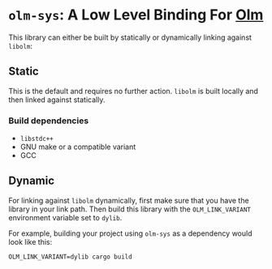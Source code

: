 # `olm-sys`: A Low Level Binding For [Olm](https://git.matrix.org/git/olm/)

This library can either be built by statically or dynamically linking against `libolm`:

## Static

This is the default and requires no further action. `libolm` is built locally and then linked against statically.

### Build dependencies

- `libstdc++`
- GNU make or a compatible variant
- GCC

## Dynamic

For linking against `libolm` dynamically, first make sure that you have the library in your link path.
Then build this library with the `OLM_LINK_VARIANT` environment variable set to `dylib`.

For example, building your project using `olm-sys` as a dependency would look like this:
```
OLM_LINK_VARIANT=dylib cargo build
```